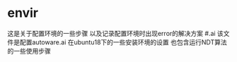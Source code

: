 # envir
这是关于配置环境的一些步骤 以及记录配置环境时出现error的解决方案
#.ai 
该文件是配置autoware.ai 在ubuntu18下的一些安装环境的设置
也包含运行NDT算法的一些使用步骤
